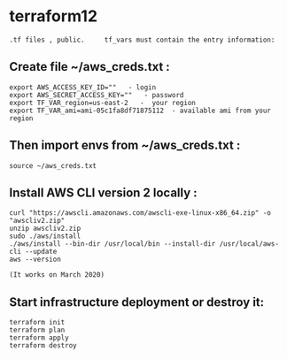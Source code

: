 # terraform12

```
.tf files , public.     tf_vars must contain the entry information:
```


## Create file ~/aws_creds.txt :

```
export AWS_ACCESS_KEY_ID=""   - login
export AWS_SECRET_ACCESS_KEY=""   - password
export TF_VAR_region=us-east-2   -  your region
export TF_VAR_ami=ami-05c1fa8df71875112  - available ami from your region
```


## Then import envs from ~/aws_creds.txt :

```
source ~/aws_creds.txt
```



## Install AWS CLI version 2 locally :

```
curl "https://awscli.amazonaws.com/awscli-exe-linux-x86_64.zip" -o "awscliv2.zip"
unzip awscliv2.zip
sudo ./aws/install
./aws/install --bin-dir /usr/local/bin --install-dir /usr/local/aws-cli --update
aws --version

(It works on March 2020)
```


## Start infrastructure deployment or destroy it:

```
terraform init
terraform plan
terraform apply
terraform destroy
```
